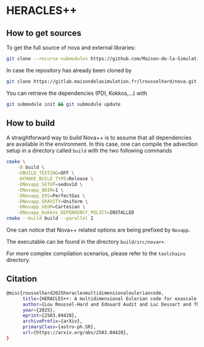 # HERACLES++

## How to get sources

To get the full source of nova and external libraries:

```bash
git clone --recurse-submodules https://github.com/Maison-de-la-Simulation/heraclespp.git
```

In case the repository has already been cloned by

```bash
git clone https://gitlab.maisondelasimulation.fr/lrousselhard/nova.git
```

You can retrieve the dependencies (PDI, Kokkos,...) with

```bash
git submodule init && git submodule update
```

## How to build

A straightforward way to build Nova++ is to assume that all dependencies are available in the environment. In this case, one can compile the advection setup in a directory called `build` with the two following commands

```bash
cmake \
    -B build \
    -DBUILD_TESTING=OFF \
    -DCMAKE_BUILD_TYPE=Release \
    -DNovapp_SETUP=sedov1d \
    -DNovapp_NDIM=1 \
    -DNovapp_EOS=PerfectGas \
    -DNovapp_GRAVITY=Uniform \
    -DNovapp_GEOM=Cartesian \
    -DNovapp_Kokkos_DEPENDENCY_POLICY=INSTALLED
cmake --build build --parallel 2
```

One can notice that Nova++ related options are being prefixed by `Novapp`.

The executable can be found in the directory `build/src/nova++`.

For more complex compilation scenarios, please refer to the `toolchains` directory.


## Citation

```bash
@misc{rousselhard2025heraclesmultidimensionaleuleriancode,
      title={HERACLES++: A multidimensional Eulerian code for exascale computing}, 
      author={Lou Roussel-Hard and Edouard Audit and Luc Dessart and Thomas Padioleau and Yushan Wang},
      year={2025},
      eprint={2503.04428},
      archivePrefix={arXiv},
      primaryClass={astro-ph.SR},
      url={https://arxiv.org/abs/2503.04428}, 
}
```
